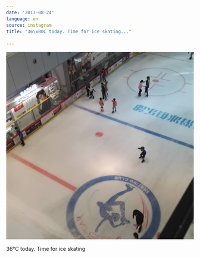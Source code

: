 ```yaml
---
date: '2017-08-24'
language: en
source: instagram
title: "36\xB0C today. Time for ice skating..."

---
```


![](/uploads/instagram/201708/a64867802bdd3d632cd8fe519c4836c8.jpg)

36°C today. Time for ice skating
            